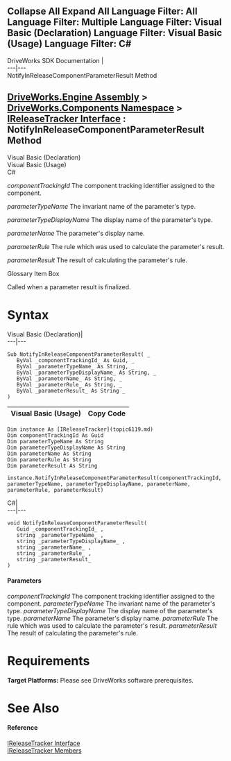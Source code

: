 Collapse All Expand All Language Filter: All  Language Filter: Multiple  Language Filter: Visual Basic (Declaration) Language Filter: Visual Basic (Usage) Language Filter: C#  
---  
DriveWorks SDK Documentation  |   
---|---  
NotifyInReleaseComponentParameterResult Method   
  
[DriveWorks.Engine Assembly](topic2156.md) > [DriveWorks.Components Namespace](topic6089.md) > [IReleaseTracker Interface](topic6119.md) : NotifyInReleaseComponentParameterResult Method  
---  
  
Visual Basic (Declaration)    
Visual Basic (Usage)    
C# 

_componentTrackingId_
    The component tracking identifier assigned to the component.

_parameterTypeName_
    The invariant name of the parameter's type.

_parameterTypeDisplayName_
    The display name of the parameter's type.

_parameterName_
    The parameter's display name.

_parameterRule_
    The rule which was used to calculate the parameter's result.

_parameterResult_
    The result of calculating the parameter's rule.

Glossary Item Box

Called when a parameter result is finalized. 

# Syntax

Visual Basic (Declaration)|   
---|---  
      
    
    Sub NotifyInReleaseComponentParameterResult( _
       ByVal _componentTrackingId_ As Guid, _
       ByVal _parameterTypeName_ As String, _
       ByVal _parameterTypeDisplayName_ As String, _
       ByVal _parameterName_ As String, _
       ByVal _parameterRule_ As String, _
       ByVal _parameterResult_ As String _
    )   
  
Visual Basic (Usage)| Copy Code  
---|---  
      
    
    Dim instance As [IReleaseTracker](topic6119.md)
    Dim componentTrackingId As Guid
    Dim parameterTypeName As String
    Dim parameterTypeDisplayName As String
    Dim parameterName As String
    Dim parameterRule As String
    Dim parameterResult As String
     
    instance.NotifyInReleaseComponentParameterResult(componentTrackingId, parameterTypeName, parameterTypeDisplayName, parameterName, parameterRule, parameterResult)  
  
C#|   
---|---  
      
    
    void NotifyInReleaseComponentParameterResult( 
       Guid _componentTrackingId_ ,
       string _parameterTypeName_ ,
       string _parameterTypeDisplayName_ ,
       string _parameterName_ ,
       string _parameterRule_ ,
       string _parameterResult_
    )  
  
#### Parameters

 _componentTrackingId_
    The component tracking identifier assigned to the component.
_parameterTypeName_
    The invariant name of the parameter's type.
_parameterTypeDisplayName_
    The display name of the parameter's type.
_parameterName_
    The parameter's display name.
_parameterRule_
    The rule which was used to calculate the parameter's result.
_parameterResult_
    The result of calculating the parameter's rule.

# Requirements

**Target Platforms:** Please see DriveWorks software prerequisites.

# See Also

#### Reference

[IReleaseTracker Interface](topic6119.md)   
[IReleaseTracker Members](topic6120.md)


